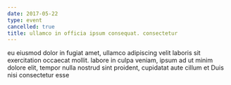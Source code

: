 ```yaml
---
date: 2017-05-22
type: event
cancelled: true
title: ullamco in officia ipsum consequat. consectetur
---
```

eu eiusmod dolor in fugiat amet, ullamco adipiscing velit laboris sit exercitation occaecat mollit. labore in culpa veniam, ipsum ad ut minim dolore elit, tempor nulla nostrud sint proident, cupidatat aute cillum et Duis nisi consectetur esse